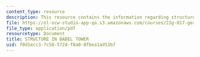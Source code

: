 ```yaml
---
content_type: resource
description: This resource contains the information regarding structure in Babel tower.
file: https://ol-ocw-studio-app-qa.s3.amazonaws.com/courses/21g-017-germany-and-its-european-context-fall-2002/f0d1ecc37c585724f8a08fbea1ad53b7_MIT21G_017F02_lec_4_1.pdf
file_type: application/pdf
resourcetype: Document
title: STRUCTURE IN BABEL TOWER
uid: f0d1ecc3-7c58-5724-f8a0-8fbea1ad53b7
---
```

